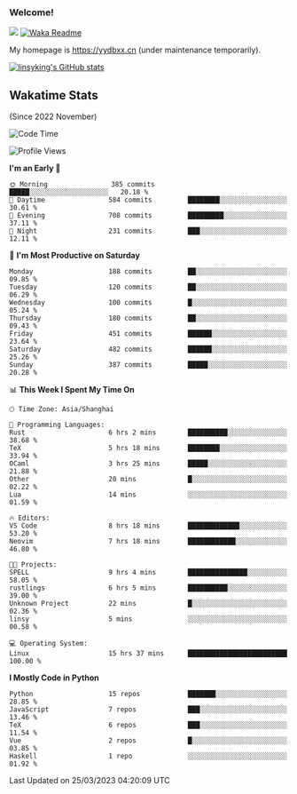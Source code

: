 ### Welcome!

![](https://visitor-badge.glitch.me/badge?page_id=linsyking.linsyking)
[![Waka Readme](https://github.com/linsyking/linsyking/actions/workflows/waka-readme.yml/badge.svg)](https://github.com/linsyking/linsyking/actions/workflows/waka-readme.yml)

My homepage is <https://yydbxx.cn> (under maintenance temporarily).

[![linsyking's GitHub stats](https://github-readme-stats.vercel.app/api?username=linsyking&show_icons=true&theme=onedark)](https://github.com/anuraghazra/github-readme-stats)

## Wakatime Stats

(Since 2022 November)

<!--START_SECTION:waka-->
![Code Time](http://img.shields.io/badge/Code%20Time-238%20hrs%201%20min-blue)

![Profile Views](http://img.shields.io/badge/Profile%20Views-4-blue)

**I'm an Early 🐤** 

```text
🌞 Morning                385 commits         █████░░░░░░░░░░░░░░░░░░░░   20.18 % 
🌆 Daytime                584 commits         ████████░░░░░░░░░░░░░░░░░   30.61 % 
🌃 Evening                708 commits         █████████░░░░░░░░░░░░░░░░   37.11 % 
🌙 Night                  231 commits         ███░░░░░░░░░░░░░░░░░░░░░░   12.11 % 
```
📅 **I'm Most Productive on Saturday** 

```text
Monday                   188 commits         ██░░░░░░░░░░░░░░░░░░░░░░░   09.85 % 
Tuesday                  120 commits         ██░░░░░░░░░░░░░░░░░░░░░░░   06.29 % 
Wednesday                100 commits         █░░░░░░░░░░░░░░░░░░░░░░░░   05.24 % 
Thursday                 180 commits         ██░░░░░░░░░░░░░░░░░░░░░░░   09.43 % 
Friday                   451 commits         ██████░░░░░░░░░░░░░░░░░░░   23.64 % 
Saturday                 482 commits         ██████░░░░░░░░░░░░░░░░░░░   25.26 % 
Sunday                   387 commits         █████░░░░░░░░░░░░░░░░░░░░   20.28 % 
```


📊 **This Week I Spent My Time On** 

```text
🕑︎ Time Zone: Asia/Shanghai

💬 Programming Languages: 
Rust                     6 hrs 2 mins        ██████████░░░░░░░░░░░░░░░   38.68 % 
TeX                      5 hrs 18 mins       ████████░░░░░░░░░░░░░░░░░   33.94 % 
OCaml                    3 hrs 25 mins       █████░░░░░░░░░░░░░░░░░░░░   21.88 % 
Other                    20 mins             █░░░░░░░░░░░░░░░░░░░░░░░░   02.22 % 
Lua                      14 mins             ░░░░░░░░░░░░░░░░░░░░░░░░░   01.59 % 

🔥 Editors: 
VS Code                  8 hrs 18 mins       █████████████░░░░░░░░░░░░   53.20 % 
Neovim                   7 hrs 18 mins       ████████████░░░░░░░░░░░░░   46.80 % 

🐱‍💻 Projects: 
SPELL                    9 hrs 4 mins        ███████████████░░░░░░░░░░   58.05 % 
rustlings                6 hrs 5 mins        ██████████░░░░░░░░░░░░░░░   39.00 % 
Unknown Project          22 mins             █░░░░░░░░░░░░░░░░░░░░░░░░   02.36 % 
linsy                    5 mins              ░░░░░░░░░░░░░░░░░░░░░░░░░   00.58 % 

💻 Operating System: 
Linux                    15 hrs 37 mins      █████████████████████████   100.00 % 
```

**I Mostly Code in Python** 

```text
Python                   15 repos            ███████░░░░░░░░░░░░░░░░░░   28.85 % 
JavaScript               7 repos             ███░░░░░░░░░░░░░░░░░░░░░░   13.46 % 
TeX                      6 repos             ███░░░░░░░░░░░░░░░░░░░░░░   11.54 % 
Vue                      2 repos             █░░░░░░░░░░░░░░░░░░░░░░░░   03.85 % 
Haskell                  1 repo              ░░░░░░░░░░░░░░░░░░░░░░░░░   01.92 % 
```




 Last Updated on 25/03/2023 04:20:09 UTC
<!--END_SECTION:waka-->
